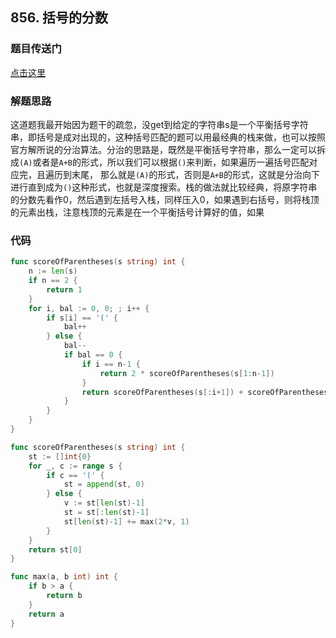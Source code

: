 ## 856. 括号的分数

### 题目传送门

[点击这里](https://leetcode.cn/problems/score-of-parentheses/)

### 解题思路

这道题我最开始因为题干的疏忽，没get到给定的字符串s是一个平衡括号字符串，即括号是成对出现的，这种括号匹配的题可以用最经典的栈来做，也可以按照官方解所说的分治算法。分治的思路是，既然是平衡括号字符串，那么一定可以拆成`(A)`或者是`A+B`的形式，所以我们可以根据`()`来判断，如果遍历一遍括号匹配对应完，且遍历到末尾， 那么就是`(A)`的形式，否则是`A+B`的形式，这就是分治向下进行直到成为`()`这种形式，也就是深度搜索。栈的做法就比较经典，将原字符串的分数先看作0，然后遇到左括号入栈，同样压入0，如果遇到右括号，则将栈顶的元素出栈，注意栈顶的元素是在一个平衡括号计算好的值，如果

### 代码

```go
func scoreOfParentheses(s string) int {
    n := len(s)
    if n == 2 {
        return 1
    }
    for i, bal := 0, 0; ; i++ {
        if s[i] == '(' {
            bal++
        } else {
            bal--
            if bal == 0 {
                if i == n-1 {
                    return 2 * scoreOfParentheses(s[1:n-1])
                }
                return scoreOfParentheses(s[:i+1]) + scoreOfParentheses(s[i+1:])
            }
        }
    }
}
```

```go
func scoreOfParentheses(s string) int {
    st := []int{0}
    for _, c := range s {
        if c == '(' {
            st = append(st, 0)
        } else {
            v := st[len(st)-1]
            st = st[:len(st)-1]
            st[len(st)-1] += max(2*v, 1)
        }
    }
    return st[0]
}

func max(a, b int) int {
    if b > a {
        return b
    }
    return a
}

```